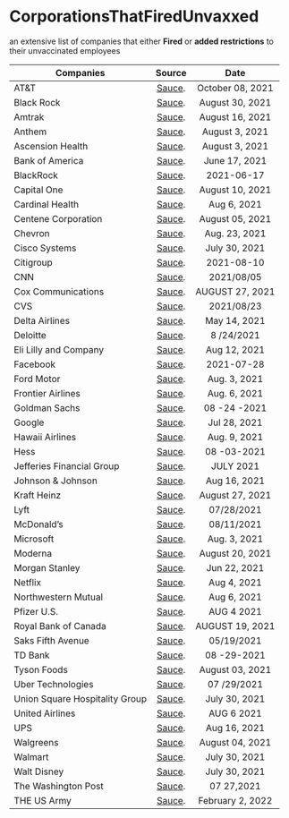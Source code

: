 # CorporationsThatFiredUnvaxxed
an extensive list of companies that either **Fired** or **added restrictions** to their unvaccinated employees

|   Companies                     |  Source                                                                                                                          |   Date               |
| ------------------------------- |:--------------------------------------------------------------------------------------------------------------------------------:|:--------------------:|
| AT&T                            | [Sauce](https://about.att.com/story/2021/att_covid_19_vaccine.html).                                                             |  October 08, 2021    |
| Black Rock                      | [Sauce](https://fortune.com/2021/08/23/companies-requiring-vaccines-workers-vaccination-mandatory/).                             |  August 30, 2021     |
| Amtrak                          | [Sauce](https://www.travelandleisure.com/travel-news/amtrak-requiring-employees-get-vaccinated).                                 |  August 16, 2021     |
| Anthem                          | [Sauce](https://www.nbcnews.com/business/business-news/here-are-companies-mandating-vaccines-all-or-some-employees-n1275808).    |  August 3, 2021      |
| Ascension Health                | [Sauce](https://www.nbcnews.com/business/business-news/here-are-companies-mandating-vaccines-all-or-some-employees-n1275808).    |  August 3, 2021      |
| Bank of America                 | [Sauce](https://www.bloomberg.com/news/articles/2021-06-17/bofa-says-all-vaccinated-staff-to-return-to-office-in-september).     |  June 17, 2021       |
| BlackRock                       | [Sauce](https://www.bloomberg.com/news/articles/2021-06-17/blackrock-to-allow-vaccinated-staff-to-return-to-office-in-july).     |  2021-06-17           |
| Capital One                     | [Sauce](https://www.capitalone.com/about/newsroom/return-to-office-update/).                                                     |   August 10, 2021     |
| Cardinal Health                 | [Sauce](https://www.nbc4i.com/news/local-news/columbus/all-salaried-employees-must-be-vaccinated-at-cardinal-health-by-october-4/). |    Aug 6, 2021      |
| Centene Corporation             | [Sauce](https://investors.centene.com/news-events/press-releases/detail/751/centene-announces-additional-actions-to-further-protect). |   August 05, 2021     |
| Chevron                         | [Sauce](https://www.wsj.com/articles/chevron-begins-vaccination-mandates-as-covid-19-roils-oil-fields-11629716403).    |       Aug. 23, 2021     |
| Cisco Systems                   | [Sauce](https://www.wsj.com/articles/companies-covid-vaccine-mandate-11627582286).    |       July 30, 2021     |
| Citigroup                       | [Sauce](https://www.bloomberg.com/news/articles/2021-08-10/citigroup-requires-vaccines-for-employees-returning-to-offices).    |       2021-08-10     |
| CNN                             | [Sauce](https://www.nytimes.com/2021/08/05/business/media/cnn-vaccine-mandate.html).    |       2021/08/05     |
| Cox Communications              | [Sauce](https://www.kansas.com/news/business/article253793608.html).    |        AUGUST 27, 2021     |
| CVS                             | [Sauce](https://www.nytimes.com/2021/08/23/us/pfizer-vaccine-mandates.html).    |       2021/08/23     |
| Delta Airlines                  | [Sauce](https://news.delta.com/delta-require-new-hires-us-be-vaccinated-against-covid-19).    |       May 14, 2021     |
| Deloitte                        | [Sauce](https://www.bloomberg.com/news/articles/2021-08-24/deloitte-to-require-staff-to-be-vaccinated-at-u-s-locations).    |       8 /24/2021     |
| Eli Lilly and Company           | [Sauce](https://fox59.com/news/coronavirus/eli-lilly-to-require-covid-19-vaccine-for-all-us-employees/).    |       Aug 12, 2021     |
| Facebook                        | [Sauce](https://www.bloomberg.com/news/articles/2021-07-28/facebook-says-u-s-employees-need-vaccinations-for-office-return).    |       2021-07-28     |
| Ford Motor                      | [Sauce](https://www.nbcnews.com/business/business-news/here-are-companies-mandating-vaccines-all-or-some-employees-n1275808).    |       Aug. 3, 2021     |
| Frontier Airlines               | [Sauce](https://news.flyfrontier.com/frontier-airlines-announces-employee-vaccine-policy-effective-oct-1/).    |        Aug. 6, 2021      |
| Goldman Sachs                   | [Sauce](https://www.reuters.com/business/goldman-sachs-mandate-covid-vaccine-staff-visitors-us-offices-memo-2021-08-24/).    |       08 -24 -2021     |
| Google                          | [Sauce](https://blog.google/inside-google/company-announcements/vaccines-and-our-return-to-office-plans/).    |       Jul 28, 2021     |
| Hawaii Airlines                 | [Sauce](https://www.hawaiinewsnow.com/2021/08/10/hawaiian-airlines-require-all-us-based-employees-be-vaccinated-against-covid/).    |       Aug. 9, 2021      |
| Hess                            | [Sauce](https://www.bloomberg.com/news/articles/2021-08-23/chevron-expands-vaccination-mandate-to-gulf-of-mexico-workers?utm_source=google&utm_medium=bd&cmpId=google).    |       08 -03-2021     |
| Jefferies Financial Group       | [Sauce](https://www.jefferies.com/Letters/ltr/1647/07292021).    |       JULY 2021     |
| Johnson & Johnson               | [Sauce](https://www.fiercepharma.com/pharma/novartis-pfizer-and-gilead-roll-out-covid-19-vaccination-rules-as-delta-makes-case-for).    |       Aug 16, 2021     |
| Kraft Heinz                     | [Sauce](https://www.reuters.com/business/retail-consumer/kraft-heinz-mandate-covid-19-vaccines-office-employees-2021-08-27/).    |       August 27, 2021     |
| Lyft                            | [Sauce](https://www.cnn.com/2021/07/28/business/companies-vaccine-mandate/index.html).    |       07/28/2021     |
| McDonald’s                      | [Sauce](https://www.reuters.com/business/retail-consumer/mcdonalds-require-us-office-workers-get-vaccinated-nyt-2021-08-11/).    |       08/11/2021     |
| Microsoft                       | [Sauce](https://www.seattletimes.com/business/microsoft/microsoft-reverses-course-will-require-vaccines-for-employees-who-want-to-return-to-the-office/).    |       Aug. 3, 2021     |
| Moderna                         | [Sauce](https://www.reuters.com/business/healthcare-pharmaceuticals/moderna-mandates-covid-19-vaccination-us-employees-2021-08-20/).    |       August 20, 2021     |
| Morgan Stanley                  | [Sauce](https://www.ft.com/content/489422df-6b40-4787-98df-7ac5fd3dee6b).    |       Jun 22, 2021     |
| Netflix                         | [Sauce](https://variety.com/2021/film/news/netflix-return-to-work-mandatory-vaccines-1235034678/).    |       Aug 4, 2021     |
| Northwestern Mutual             | [Sauce](https://www.wisn.com/article/northwestern-mutual-to-require-vaccines-for-employees/37246342).    |       Aug 6, 2021     |
| Pfizer U.S.                     | [Sauce](https://www.cnbc.com/2021/08/04/vaccine-mandate-pfizer-will-require-covid-shot-or-testing-for-us-employees-.html).    |       AUG 4 2021     |
|  Royal Bank of Canada           | [Sauce](https://www.theglobeandmail.com/business/article-rbc-to-require-full-covid-19-vaccination-for-all-in-person-canada-and/).    |       AUGUST 19, 2021     |
|  Saks Fifth Avenue              | [Sauce](https://www.nytimes.com/2021/05/19/business/saks-return-to-office.html).    |       05/19/2021     |
|  TD Bank                        | [Sauce](https://www.bloomberg.com/news/articles/2021-08-20/td-joins-rbc-in-requiring-vaccines-for-staff-returning-to-office).    |       08 -29-2021     |
|  Tyson Foods                    | [Sauce](https://www.tysonfoods.com/news/news-releases/2021/8/tyson-foods-require-covid-19-vaccinations-its-us-workforce).    |       August 03, 2021     |
| Uber Technologies               | [Sauce](https://www.bloomberg.com/news/articles/2021-07-29/uber-pushes-office-return-to-october-requires-masks-vaccines).    |       07 /29/2021     |
| Union Square Hospitality Group  | [Sauce](https://www.cnn.com/2021/07/29/business/danny-meyer-vaccines/index.html).    |       July 30, 2021     |
|  United Airlines                | [Sauce](https://www.cnbc.com/2021/08/06/united-airlines-vaccine-mandate-employees.html).    |       AUG 6 2021     |
|  UPS                            | [Sauce](https://www.ajc.com/news/business/ups-to-require-vaccines-for-returning-office-workers/RU2VH3X3ZBEL5AIAT6DRN7HDI4/).    |       Aug 16, 2021     |
| Walgreens                       | [Sauce](https://news.walgreens.com/press-center/walgreens-surpasses-29-million-covid-19-vaccinations-delivered-implements-new-policies-to-continue-to-lead-fight-against-pandemic.htm).    |       August 04, 2021     |
|  Walmart                        | [Sauce](https://apnews.com/article/business-health-coronavirus-pandemic-bdbba6610c582a3c03b329432a484126).    |       July 30, 2021 |
|  Walt Disney                     | [Sauce](https://apnews.com/article/coronavirus-pandemic-vaccine-Walt-Disney-7818ca8d211b4f3d969f6bfcf592b7e2).    |       July 30, 2021|
|  The Washington Post              | [Sauce](https://www.nytimes.com/2021/07/27/business/media/washington-post-vaccines.html).    |       07 27,2021     |
| THE US Army | [Sauce](https://www.reuters.com/world/us/us-army-discharge-soldiers-who-refuse-covid-19-vaccine-2022-02-02/).  | February 2, 2022|
